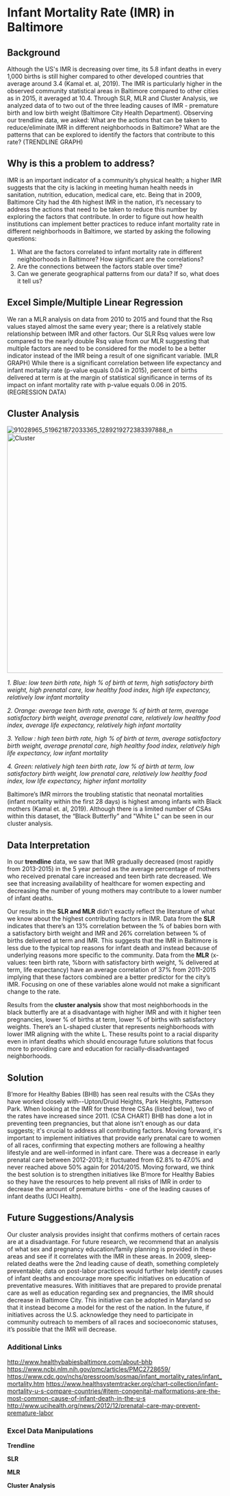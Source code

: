 # Infant Mortality Rate (IMR) in Baltimore
## Background 
Although the US's IMR is decreasing over time, its 5.8 infant deaths in every 1,000 births is still higher compared to other developed countries that average around 3.4 (Kamal et. al, 2019).
The IMR is particularly higher in the observed community statistical areas in Baltimore compared to other cities as in 2015, it averaged at 10.4.  Through SLR, MLR and Cluster Analysis, we analyzed data of to two out of the three leading causes of IMR - premature birth and low birth weight (Baltimore City Health Department). 
Observing our trendline data, we asked: What are the actions that can be taken to reduce/eliminate IMR in different neighborhoods in Baltimore? What are the patterns that can be explored to identify the factors that contribute to this rate?
(TRENDLINE GRAPH)
## Why is this a problem to address?
IMR is an important indicator of a community’s physical health; a higher IMR suggests that the city is lacking in meeting human health needs in sanitation, nutrition, education, medical care, etc. Being that in 2009, Baltimore City had the 4th highest IMR in the nation, it’s necessary to address the actions that need to be taken to reduce this number by exploring the factors that contribute. In order to figure out how health institutions can implement better practices to reduce infant mortality rate in different neighborhoods in Baltimore, we started by asking the following questions:
1. What are the factors correlated to infant mortality rate in different neighborhoods in Baltimore? How significant are the correlations?
2. Are the connections between the factors stable over time?
3. Can we generate geographical patterns from our data? If so, what does it tell us?
## Excel Simple/Multiple Linear Regression 
We ran a MLR analysis on data from 2010 to 2015 and found that the Rsq values stayed almost the same every year; there is a relatively stable relationship between IMR and other factors. Our SLR Rsq values were low compared to the nearly double Rsq value from our MLR suggesting that multiple factors are need to be considered for the model to be a better indicator instead of the IMR being a result of one significant variable. 
(MLR GRAPH)
While there is a significant correlation between life expectancy and infant mortality rate (p-value equals 0.04 in 2015), percent of births delivered at term is at the margin of statistical significance in terms of its impact on infant mortality rate with p-value equals 0.06 in 2015.
(REGRESSION DATA)
## Cluster Analysis
![91028965_519621872033365_1289219272383397888_n](https://user-images.githubusercontent.com/60996310/77719215-22b3d600-6fbb-11ea-99d3-3ad80dba67b2.png)
<img width="558" alt="Cluster" src="https://user-images.githubusercontent.com/60996310/77718568-9fde4b80-6fb9-11ea-8c5b-3c6f5b3ab8cd.png">

*1. Blue: low teen birth rate, high % of birth at term, high satisfactory birth weight, high prenatal care, low healthy food index, high life expectancy, relatively low infant mortality*

*2. Orange: average teen birth rate, average % of birth at term, average satisfactory birth weight, average prenatal care, relatively low healthy food index, average life expectancy, relatively high infant mortality*

*3. Yellow : high teen birth rate, high % of birth at term, average satisfactory birth weight, average prenatal care, high healthy food index, relatively high life expectancy, low infant mortality*

*4. Green: relatively high teen birth rate, low % of birth at term, low satisfactory birth weight, low prenatal care, relatively low healthy food index, low life expectancy, higher infant mortality*

Baltimore’s IMR mirrors the troubling statistic that neonatal mortalities (infant mortality within the first 28 days) is highest among infants with Black mothers (Kamal et. al, 2019). Although there is a limited number of CSAs within this dataset, the “Black Butterfly” and "White L" can be seen in our cluster analysis.
## Data Interpretation
In our **trendline** data, we saw that IMR gradually decreased (most rapidly from 2013-2015) in the 5 year period as the average percentage of mothers who received prenatal care increased and teen birth rate decreased. We see that increasing availability of healthcare for women expecting and decreasing the number of young mothers may contribute to a lower number of infant deaths.

Our results in the **SLR and MLR** didn’t exactly reflect the literature of what we know about the highest contributing factors in IMR.
Data from the **SLR** indicates that there’s an 13% correlation between the % of babies born with a satisfactory birth weight and IMR and 26% correlation between % of births delivered at term and IMR. This suggests that the IMR in Baltimore is less due to the typical top reasons for infant death and instead because of underlying reasons more specific to the community. 
Data from the **MLR** (x-values: teen birth rate, %born with satisfactory birth weight, % delivered at term, life expectancy) have an average correlation of 37% from 2011-2015 implying that these factors combined are a better predictor for the city’s IMR. Focusing on one of these variables alone would not make a significant change to the rate. 

Results from the **cluster analysis** show that most neighborhoods in the black butterfly are at a disadvantage with higher IMR and with it higher teen pregnancies, lower % of births at term, lower % of births with satisfactory weights. There’s an L-shaped cluster that represents neighborhoods with lower IMR aligning with the white L. These results point to a racial disparity even in infant deaths which should encourage future solutions that focus more to providing care and education for racially-disadvantaged neighborhoods. 
## Solution
B’more for Healthy Babies (BHB) has seen real results with the CSAs they have worked closely with--Upton/Druid Heights, Park Heights, Patterson Park. When looking at the IMR for these three CSAs (listed below), two of the rates have increased since 2011.
(CSA CHART)
BHB has done a lot in preventing teen pregnancies, but that alone isn’t enough as our data suggests; it's crucial to address all contributing factors. Moving forward, it's important to implement initiatives that provide early prenatal care to women of all races, confirming that expecting mothers are following a healthy lifestyle and are well-informed in infant care. There was a decrease in early prenatal care between 2012-2013; it fluctuated from 62.8% to 47.0% and never reached above 50% again for 2014/2015. Moving forward, we think the best solution is to strengthen initiatives like B’more for Healthy Babies so they have the resources to help prevent all risks of IMR in order to decrease the amount of premature births - one of the leading causes of infant deaths (UCI Health). 
## Future Suggestions/Analysis
Our cluster analysis provides insight that confirms mothers of certain races are at a disadvantage. For future research, we recommend that an analysis of what sex and pregnancy education/family planning is provided in these areas and see if it correlates with the IMR in these areas. 
In 2009, sleep-related deaths were the 2nd leading cause of death, something completely preventable; data on post-labor practices would further help identify causes of infant deaths and encourage more specific initiatives on education of preventative measures. 
With inititiaves that are prepared to provide prenatal care as well as education regarding sex and pregnancies, the IMR should decrease in Baltimore City. This initiative can be adopted in Maryland so that it instead become a model for the rest of the nation. 
In the future, if initiatives across the U.S. acknowledge they need to participate in community outreach to members of all races and socioeconomic statuses, it’s possible that the IMR will decrease. 
### Additional Links
http://www.healthybabiesbaltimore.com/about-bhb
https://www.ncbi.nlm.nih.gov/pmc/articles/PMC2728659/
https://www.cdc.gov/nchs/pressroom/sosmap/infant_mortality_rates/infant_mortality.htm
https://www.healthsystemtracker.org/chart-collection/infant-mortality-u-s-compare-countries/#item-congenital-malformations-are-the-most-common-cause-of-infant-death-in-the-u-s
http://www.ucihealth.org/news/2012/12/prenatal-care-may-prevent-premature-labor
### Excel Data Manipulations
**Trendline**

**SLR**

**MLR**

**Cluster Analysis**


